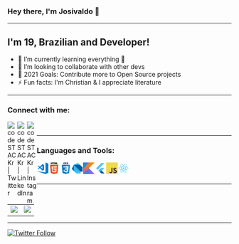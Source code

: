 ### Hey there, I'm Josivaldo 👋

---

## I'm 19, Brazilian and Developer!

- 🌱 I’m currently learning everything 🤣
- 👯 I’m looking to collaborate with other devs
- 🥅 2021 Goals: Contribute more to Open Source projects
- ⚡ Fun facts: I'm Christian & I appreciate literature

---

### Connect with me:

[<img align="left" alt="codeSTACKr | Twitter" width="22px" src="https://cdn.jsdelivr.net/npm/simple-icons@v3/icons/twitter.svg" />][twitter]
[<img align="left" alt="codeSTACKr | LinkedIn" width="22px" src="https://cdn.jsdelivr.net/npm/simple-icons@v3/icons/linkedin.svg" />][linkedin]
[<img align="left" alt="codeSTACKr | Instagram" width="22px" src="https://cdn.jsdelivr.net/npm/simple-icons@v3/icons/instagram.svg" />][instagram]

<br />

---

### Languages and Tools:

<img align="left" alt="Visual Studio Code" width="26px" src="https://raw.githubusercontent.com/github/explore/80688e429a7d4ef2fca1e82350fe8e3517d3494d/topics/visual-studio-code/visual-studio-code.png" />
<img align="left" alt="HTML5" width="26px" src="https://raw.githubusercontent.com/github/explore/80688e429a7d4ef2fca1e82350fe8e3517d3494d/topics/html/html.png" />
<img align="left" alt="CSS3" width="26px" src="https://raw.githubusercontent.com/github/explore/80688e429a7d4ef2fca1e82350fe8e3517d3494d/topics/css/css.png" />
<img align="left" alt="Dart" width="26px" src="https://raw.githubusercontent.com/github/explore/80688e429a7d4ef2fca1e82350fe8e3517d3494d/topics/dart/dart.png" />
<img align="left" alt="Kotlin" width="26px" src="https://raw.githubusercontent.com/github/explore/80688e429a7d4ef2fca1e82350fe8e3517d3494d/topics/kotlin/kotlin.png" />
<img align="left" alt="Flutter" width="26px" src="https://raw.githubusercontent.com/github/explore/80688e429a7d4ef2fca1e82350fe8e3517d3494d/topics/flutter/flutter.png" />
<img align="left" alt="JavaScript" width="26px" src="https://raw.githubusercontent.com/github/explore/80688e429a7d4ef2fca1e82350fe8e3517d3494d/topics/javascript/javascript.png" />
<img align="left" alt="React" width="26px" src="https://raw.githubusercontent.com/github/explore/80688e429a7d4ef2fca1e82350fe8e3517d3494d/topics/react/react.png" />

<br />
<br />

---

<table align='center'>
  <row>
    <td>
      <img height='172' src="https://github-readme-stats.vercel.app/api/top-langs/?username=josivaldoviana&theme=vue&layout=compact&hide_border=true">
    </td>
    <td>
      <img height='172' src="https://github-readme-stats.vercel.app/api?username=josivaldoviana&show_icons=true&hide_border=true">
    </td>
  </row>
</table>

---

[![Twitter Follow](https://img.shields.io/twitter/follow/josivjunio?color=1DA1F2&label=Follow%20me%20on%20twitter&logo=Twitter&style=for-the-badge)](https://twitter.com/josivjunio?ref_src=twsrc%5Etfw)


[twitter]: https://twitter.com/josivjunior
[instagram]: https://instagram.com/josivjunio
[linkedin]: https://linkedin.com/in/josivaldoviana
